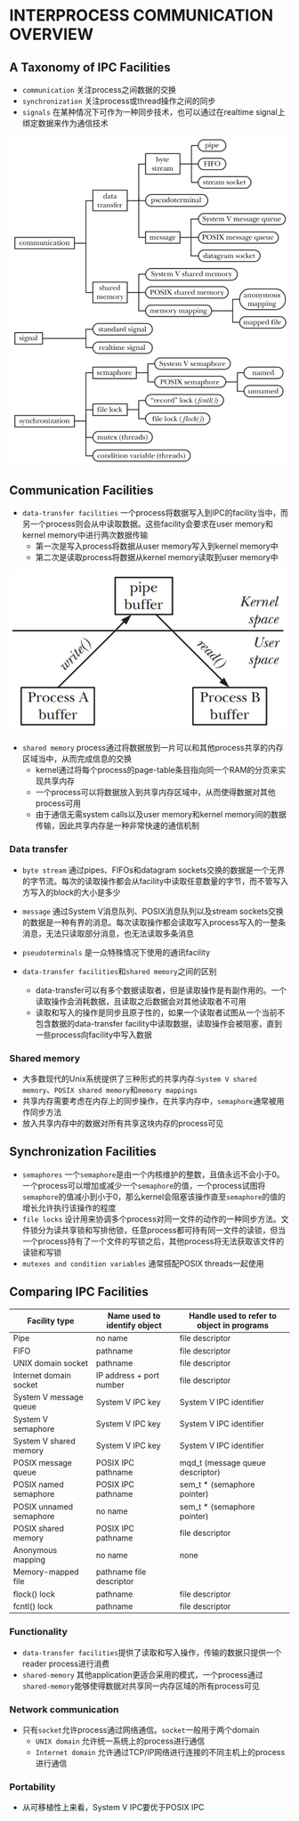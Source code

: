 # INTERPROCESS COMMUNICATION OVERVIEW

## A Taxonomy of IPC Facilities
- `communication` 关注process之间数据的交换
- `synchronization` 关注process或thread操作之间的同步
- `signals` 在某种情况下可作为一种同步技术，也可以通过在realtime signal上绑定数据来作为通信技术

![43-1.png](./img/43-1.png)

## Communication Facilities
- `data-transfer facilities` 一个process将数据写入到IPC的facility当中，而另一个process则会从中读取数据。这些facility会要求在user memory和kernel memory中进行两次数据传输
  - 第一次是写入process将数据从user memory写入到kernel memory中
  - 第二次是读取process将数据从kernel memory读取到user memory中
	
![43-2.png](./img/43-2.png)

- `shared memory` process通过将数据放到一片可以和其他process共享的内存区域当中，从而完成信息的交换
  - kernel通过将每个process的page-table条目指向同一个RAM的分页来实现共享内存
  - 一个process可以将数据放入到共享内存区域中，从而使得数据对其他process可用
  - 由于通信无需system calls以及user memory和kernel memory间的数据传输，因此共享内存是一种非常快速的通信机制

### Data transfer
- `byte stream` 通过pipes、FIFOs和datagram sockets交换的数据是一个无界的字节流。每次的读取操作都会从facility中读取任意数量的字节，而不管写入方写入的block的大小是多少
- `message` 通过System V消息队列、POSIX消息队列以及stream sockets交换的数据是一种有界的消息。每次读取操作都会读取写入process写入的一整条消息，无法只读取部分消息，也无法读取多条消息
- `pseudoterminals` 是一众特殊情况下使用的通讯facility

- `data-transfer facilities`和`shared memory`之间的区别
  - data-transfer可以有多个数据读取者，但是读取操作是有副作用的。一个读取操作会消耗数据，且读取之后数据会对其他读取者不可用
  - 读取和写入的操作是同步且原子性的，如果一个读取者试图从一个当前不包含数据的data-transfer facility中读取数据，读取操作会被阻塞，直到一些process向facility中写入数据

### Shared memory
- 大多数现代的Unix系统提供了三种形式的共享内存:`System V shared memory`、`POSIX shared memory`和`memory mappings`
- 共享内存需要考虑在内存上的同步操作，在共享内存中，`semaphore`通常被用作同步方法  
- 放入共享内存中的数据对所有共享这块内存的process可见

## Synchronization Facilities
- `semaphores` 一个`semaphore`是由一个内核维护的整数，且值永远不会小于0。一个process可以增加或减少一个`semaphore`的值，一个process试图将`semaphore`的值减小到小于0，那么kernel会阻塞该操作直至`semaphore`的值的增长允许执行该操作的程度
- `file locks` 设计用来协调多个process对同一文件的动作的一种同步方法。文件锁分为读共享锁和写排他锁，任意process都可持有同一文件的读锁，但当一个process持有了一个文件的写锁之后，其他process将无法获取该文件的读锁和写锁
- `mutexes and condition variables` 通常搭配POSIX threads一起使用

## Comparing IPC Facilities
| Facility type | Name used to identify object | Handle used to refer to object in programs |
| --- | --- | --- |
| Pipe | no name | file descriptor |
| FIFO | pathname | file descriptor |
| UNIX domain socket | pathname | file descriptor |
| Internet domain socket | IP address + port number | file descriptor |
| System V message queue | System V IPC key | System V IPC identifier |
| System V semaphore | System V IPC key | System V IPC identifier |
| System V shared memory | System V IPC key | System V IPC identifier |
| POSIX message queue | POSIX IPC pathname | mqd_t (message queue descriptor) |
| POSIX named semaphore | POSIX IPC pathname | sem_t * (semaphore pointer) |
| POSIX unnamed semaphore | no name | sem_t * (semaphore pointer) |
| POSIX shared memory | POSIX IPC pathname | file descriptor |
| Anonymous mapping | no name | none |
| Memory-mapped file | pathname file descriptor |
| flock() lock | pathname | file descriptor |
| fcntl() lock | pathname | file descriptor |

### Functionality
- `data-transfer facilities`提供了读取和写入操作，传输的数据只提供一个reader process进行消费
- `shared-memory` 其他application更适合采用的模式，一个process通过`shared-memory`能够使得数据对共享同一内存区域的所有process可见

### Network communication
- 只有`socket`允许process通过网络通信。`socket`一般用于两个domain
  - `UNIX domain` 允许统一系统上的process进行通信
  - `Internet domain` 允许通过TCP/IP网络进行连接的不同主机上的process进行通信

### Portability
- 从可移植性上来看，System V IPC要优于POSIX IPC